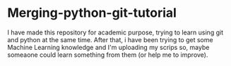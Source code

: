 # Merging-python-git-tutorial

I have made this repository for academic purpose, trying to learn using git and python at the same time.
After that, i have been trying to get some Machine Learning knowledge and I'm uploading my scrips so, maybe someaone could learn something from them (or help me to improve).
